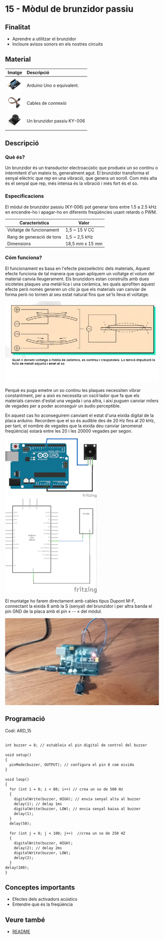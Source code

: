 # 15 - Mòdul de brunzidor passiu

## Finalitat

- Aprendre a utilitzar el brunzidor
- Incloure avisos sonors en els nostres circuits

## Material

|                               Imatge                               | Descripció                 |
| :----------------------------------------------------------------: | :------------------------- |
| <img src="./../imatges/mat/mat_unor3.png" width="50" height="50">  | Arduino Uno o equivalent.  |
| <img src="./../imatges/mat/mat_cables.png" width="50" height="50"> | Cables de connexió         |
| <img src="./../imatges/mat/mat_KY-006.png" width="50" height="50"> | Un brunzidor passiu KY-006 |

## Descripció

### Què és?

Un brunzidor és un transductor electroacústic que produeix un so continu
o intermitent d'un mateix to, generalment agut. El brunzidor transforma
el senyal elèctric que rep en una vibració, que genera un soroll. Com
més alta és el senyal que rep, més intensa és la vibració i més fort és
el so.

### Especificacions

El mòdul de brunzidor passiu (KY-006) pot generar tons entre 1.5 a 2.5
kHz en encendre-ho i apagar-ho en diferents freqüències usant retards o
PWM.

| Característica            | Valor           |
| ------------------------- | --------------- |
| Voltatge de funcionament  | 1,5 ~ 15 V CC   |
| Rang de generació de tons | 1,5 ~ 2,5 kHz   |
| Dimensions                | 18,5 mm x 15 mm |

### Cóm funciona?

El funcionament es basa en l'efecte piezoelèctric dels materials,
Aquest efecte funciona de tal manera que quan apliquem un voltatge el
volum del material canvia lleugerament. Els brunzidors estan construïts
amb dues xicotetes plaques una metàl·lica i una ceràmica, les quals
aprofiten aquest efecte però només generen un clic ja que els materials
van canviar de forma però no tornen al seu estat natural fins que se'ls
lleva el voltatge.

![Efecte piezoelèctric](../imatges/ard/ard_15_01.png)

Perquè es puga emetre un so continu les plaques necessiten vibrar
constantment, per a això es necessita un oscil·lador que fa que els
materials canvien d'estat una vegada i una altra, i així puguen canviar
milers de vegades per a poder aconseguir un àudio perceptible.

En aquest cas ho aconseguirem canviant el estat d'una eixida digital de
la placa arduino. Recordem que el so és audible des de 20 Hz fins al 20
kHz, per tant, el nombre de vegades que la eixida deu canviar (anomenat
freqüència) estarà entre les 20 i les 20000 vegades per segon.

![Muntatge del brunzidor](../imatges/ard/ard_15_02.png)
![Esquema elèctric](../imatges/ard/ard_15_03.png)

El muntatge ho farem directament amb cables tipus Dupont M-F, connectant
la eixida 8 amb la S (senyal) del brunzidor i per altra banda el pin GND
de la placa amb el pin « -- « del mòdul.

![Muntatge final](../imatges/ard/ard_15_04.png)

## Programació

Codi: ARD_15

```Arduino

int buzzer = 8; // estableix el pin digital de control del buzzer

void setup()
{
  pinMode(buzzer, OUTPUT); // configura el pin 8 com eixida
}

void loop()
{
  for (int i = 0; i < 80; i++) // crea un so de 500 Hz
  {
    digitalWrite(buzzer, HIGH); // envia senyal alta al buzzer
    delay(1); // delay 1ms
    digitalWrite(buzzer, LOW); // envia senyal baixa al buzzer
    delay(1);
  }
  delay(50);

  for (int j = 0; j < 100; j++)  //crea un so de 250 HZ
  {
    digitalWrite(buzzer, HIGH);
    delay(2); // delay 2ms
    digitalWrite(buzzer, LOW);
    delay(2);
  }
delay(100);
}
```

## Conceptes importants

- Efectes dels activadors acústics
- Entendre què és la freqüència

## Veure també

- [README](../README.md)

